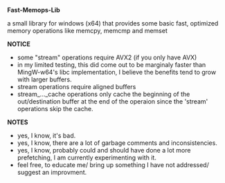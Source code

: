 **Fast-Memops-Lib**

a small library for windows (x64) that provides some basic fast, optimized memory operations like memcpy, memcmp and memset

**NOTICE**
   - some "stream" operations require AVX2 (if you only have AVX)
   - in my limited testing, this did come out to be marginaly faster than MingW-w64's libc implementation, I believe the benefits tend to grow with larger buffers.
  - stream operations require aligned buffers
  - stream_..._cache operations only cache the beginning of the out/destination buffer at the end of the operaion since the 'stream'        operations skip the cache.

**NOTES**

  -  yes, I know, it's bad.
  -  yes, I know, there are a lot of garbage comments and inconsistencies.
  -  yes, I know, probably could and should have done a lot more prefetching, I am currently experimenting with it.
  -  feel free, to educate me/ bring up something I have not addressed/ suggest an improvment.

